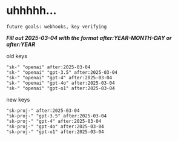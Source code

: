 # uhhhhh...

`future goals: webhooks, key verifying`



***Fill out 2025-03-04 with the format after:YEAR-MONTH-DAY or after:YEAR***

old keys
```
"sk-" "openai" after:2025-03-04
"sk-" "openai" "gpt-3.5" after:2025-03-04
"sk-" "openai" "gpt-4" after:2025-03-04
"sk-" "openai" "gpt-4o" after:2025-03-04
"sk-" "openai" "gpt-o1" after:2025-03-04
```

new keys
```
"sk-proj-" after:2025-03-04
"sk-proj-" "gpt-3.5" after:2025-03-04
"sk-proj-" "gpt-4" after:2025-03-04
"sk-proj-" "gpt-4o" after:2025-03-04
"sk-proj-" "gpt-o1" after:2025-03-04
```
